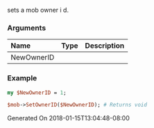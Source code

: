 sets a mob owner i d.
### Arguments
**Name**|**Type**|**Description**
:---|:---|:---
NewOwnerID||

### Example

```perl
my $NewOwnerID = 1;

$mob->SetOwnerID($NewOwnerID); # Returns void
```


Generated On 2018-01-15T13:04:48-08:00